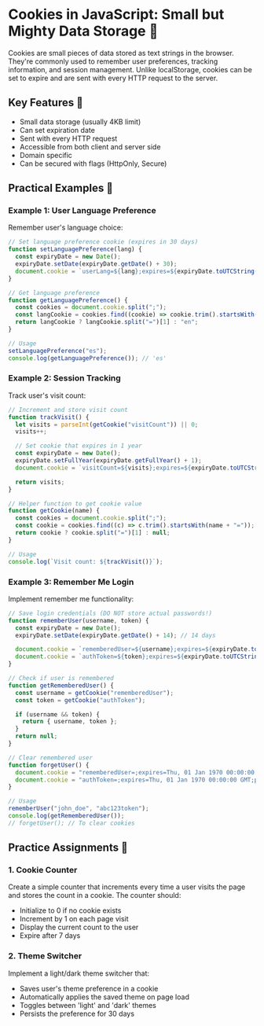 # Cookies in JavaScript: Small but Mighty Data Storage 🍪

Cookies are small pieces of data stored as text strings in the browser. They're commonly used to remember user preferences, tracking information, and session management. Unlike localStorage, cookies can be set to expire and are sent with every HTTP request to the server.

## Key Features 🔑

- Small data storage (usually 4KB limit)
- Can set expiration date
- Sent with every HTTP request
- Accessible from both client and server side
- Domain specific
- Can be secured with flags (HttpOnly, Secure)

## Practical Examples 🚀

### Example 1: User Language Preference

Remember user's language choice:

```javascript
// Set language preference cookie (expires in 30 days)
function setLanguagePreference(lang) {
  const expiryDate = new Date();
  expiryDate.setDate(expiryDate.getDate() + 30);
  document.cookie = `userLang=${lang};expires=${expiryDate.toUTCString()};path=/`;
}

// Get language preference
function getLanguagePreference() {
  const cookies = document.cookie.split(";");
  const langCookie = cookies.find((cookie) => cookie.trim().startsWith("userLang="));
  return langCookie ? langCookie.split("=")[1] : "en";
}

// Usage
setLanguagePreference("es");
console.log(getLanguagePreference()); // 'es'
```

### Example 2: Session Tracking

Track user's visit count:

```javascript
// Increment and store visit count
function trackVisit() {
  let visits = parseInt(getCookie("visitCount")) || 0;
  visits++;

  // Set cookie that expires in 1 year
  const expiryDate = new Date();
  expiryDate.setFullYear(expiryDate.getFullYear() + 1);
  document.cookie = `visitCount=${visits};expires=${expiryDate.toUTCString()};path=/`;

  return visits;
}

// Helper function to get cookie value
function getCookie(name) {
  const cookies = document.cookie.split(";");
  const cookie = cookies.find((c) => c.trim().startsWith(name + "="));
  return cookie ? cookie.split("=")[1] : null;
}

// Usage
console.log(`Visit count: ${trackVisit()}`);
```

### Example 3: Remember Me Login

Implement remember me functionality:

```javascript
// Save login credentials (DO NOT store actual passwords!)
function rememberUser(username, token) {
  const expiryDate = new Date();
  expiryDate.setDate(expiryDate.getDate() + 14); // 14 days

  document.cookie = `rememberedUser=${username};expires=${expiryDate.toUTCString()};path=/`;
  document.cookie = `authToken=${token};expires=${expiryDate.toUTCString()};path=/;secure`;
}

// Check if user is remembered
function getRememberedUser() {
  const username = getCookie("rememberedUser");
  const token = getCookie("authToken");

  if (username && token) {
    return { username, token };
  }
  return null;
}

// Clear remembered user
function forgetUser() {
  document.cookie = "rememberedUser=;expires=Thu, 01 Jan 1970 00:00:00 GMT;path=/";
  document.cookie = "authToken=;expires=Thu, 01 Jan 1970 00:00:00 GMT;path=/";
}

// Usage
rememberUser("john_doe", "abc123token");
console.log(getRememberedUser());
// forgetUser(); // To clear cookies
```

## Practice Assignments 💪

### 1. Cookie Counter

Create a simple counter that increments every time a user visits the page and stores the count in a cookie. The counter should:

- Initialize to 0 if no cookie exists
- Increment by 1 on each page visit
- Display the current count to the user
- Expire after 7 days

### 2. Theme Switcher

Implement a light/dark theme switcher that:

- Saves user's theme preference in a cookie
- Automatically applies the saved theme on page load
- Toggles between 'light' and 'dark' themes
- Persists the preference for 30 days

